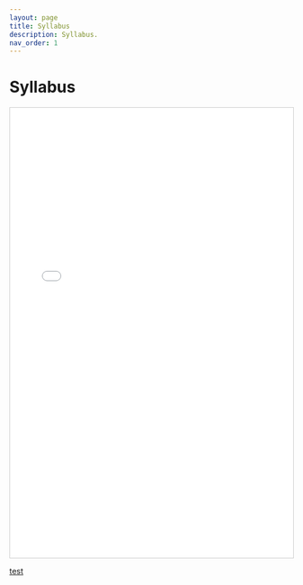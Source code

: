 ```yaml
---
layout: page
title: Syllabus
description: Syllabus.
nav_order: 1
---
```


# Syllabus 


<iframe src="details/DecisionAnalysis_Syllabus.pdf" width="100%" height="800px" style="border: 1px solid #ccc;" title="Syllabus PDF"></iframe>

[test](details/DecisionAnalysis_Syllabus.pdf)